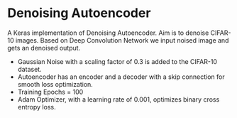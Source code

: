 # Denoising Autoencoder
A Keras implementation of Denoising Autoencoder. Aim is to denoise CIFAR-10 images. Based on Deep Convolution Network we input noised image and gets an denoised output.
* Gaussian Noise with a scaling factor of $0.3$ is added to the CIFAR-10 dataset.
* Autoencoder has an encoder and a decoder with a skip connection for smooth loss optimization.
* Training Epochs = 100
* Adam Optimizer, with a learning rate of 0.001, optimizes binary cross entropy loss. 